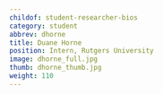 ```yaml
---
childof: student-researcher-bios
category: student
abbrev: dhorne
title: Duane Horne
position: Intern, Rutgers University
image: dhorne_full.jpg
thumb: dhorne_thumb.jpg
weight: 110
---
```

